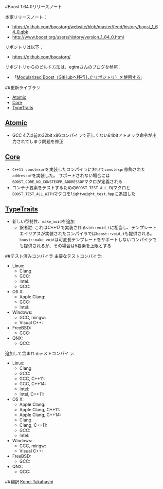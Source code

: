 #Boost 1.64.0リリースノート

本家リリースノート：

- <https://github.com/boostorg/website/blob/master/feed/history/boost_1_64_0.qbk>
- <http://www.boost.org/users/history/version_1_64_0.html>


リポジトリは以下：

- <https://github.com/boostorg/>


リポジトリからのビルド方法は、egtraさんのブログを参照：

- 「[Modularized Boost（GitHubへ移行したリポジトリ）を使用する](http://dev.activebasic.com/egtra/2013/12/03/620/)」


##更新ライブラリ

- [Atomic](#atomic)
- [Core](#core)
- [TypeTraits](#type_traits)


## <a name="atomic" href="#atomic">Atomic</a>

- GCC 4.7以前の32bit x86コンパイラで正しくない64bitアトミック命令が出力されてしまう問題を修正


## <a name="core" href="#core">Core</a>

- `C++11 constexpr`を実装したコンパイラにおいて`constexpr`修飾された`addressof`を実装した。
  サポートされない場合には`BOOST_CORE_NO_CONSTEXPR_ADDRESSOF`マクロが定義される
- コンテナ要素をテストするための`BOOST_TEST_ALL_EQ`マクロと`BOOST_TEST_ALL_WITH`マクロを`lightweight_test.hpp`に追加した


## <a name="type_traits" href="#type_traits">TypeTraits</a>

- 新しい型特性、`make_void`を追加
    - 訳者註: これはC++17で実装される`std::void_t`に相当し、テンプレートエイリアスが実装されたコンパイラでは`boost::void_t`も提供される。
      `boost::make_void`は可変長テンプレートをサポートしないコンパイラでも提供されるが、その場合は5要素を上限とする


##テスト済みコンパイラ
主要なテストコンパイラ:

- Linux:
	- Clang:
	- GCC:
	- Intel:
	- QCC:
- OS X:
	- Apple Clang:
	- GCC:
	- Intel:
- Windows:
	- GCC, mingw:
	- Visual C++:
- FreeBSD:
	- GCC:
- QNX:
	- QCC:

追加して含まれるテストコンパイラ:

- Linux:
	- Clang:
	- GCC:
	- GCC, C++11:
	- GCC, C++14:
	- Intel:
	- Intel, C++11:
- OS X:
	- Apple Clang:
	- Apple Clang, C++11:
	- Apple Clang, C++14:
	- Clang:
	- Clang, C++11:
	- GCC:
	- Intel:
- Windows:
	- GCC, mingw:
	- Visual C++:
- FreeBSD:
	- GCC:
- QNX:
	- QCC:

##翻訳
[Kohei Takahashi](https://github.com/Flast)

